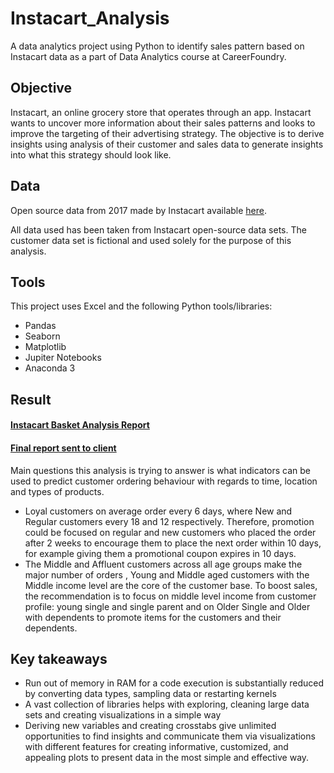 # Instacart_Analysis
A data analytics project using Python to identify sales pattern based on Instacart data as a part of Data Analytics course at CareerFoundry.

## Objective
Instacart, an online grocery store that operates through an app. Instacart wants to uncover more information about their sales patterns and looks to improve the targeting of their advertising strategy. The objective is to derive insights using analysis of their customer and sales data to generate insights into what this strategy should look like.

## Data
Open source data from 2017 made by Instacart available [here](https://www.instacart.com/datasets/grocery-shopping-2017). 

All data used has been taken from Instacart open-source data sets. The customer data set is fictional and used solely for the purpose of this analysis.

## Tools
This project uses Excel and the following Python tools/libraries:
- Pandas
- Seaborn
- Matplotlib
- Jupiter Notebooks
- Anaconda 3

## Result 
#### [Instacart Basket Analysis Report](https://github.com/Smologonova/Instacart_Analysis/blob/main/Instacart_GitHub/05%20Sent%20to%20client/Report_Instacart.pdf)
#### [Final report sent to client](https://github.com/Smologonova/Instacart_Analysis/tree/main/Instacart_GitHub/05%20Sent%20to%20client)
Main questions this analysis is trying to answer is what indicators can be used to predict customer ordering behaviour with regards to time, location and types of products. 
- Loyal customers on average order every 6 days, where New and Regular customers every 18 and 12 respectively. Therefore, promotion could be focused on regular and new customers who placed the order after 2 weeks to encourage them to place the next order within 10 days, for example giving them a promotional coupon expires in 10 days.
- The Middle and Affluent customers across all age groups make the major number of orders , Young and Middle aged customers with the Middle income level are the core of the customer base. To boost sales, the recommendation is to focus on middle level income from customer profile: young single and single parent and on Older Single and Older with dependents to promote items for the customers and their dependents.

## Key takeaways
 
- Run out of memory in RAM for a code execution is substantially reduced by converting data types, sampling data or restarting kernels 
- A vast collection of libraries helps with exploring, cleaning large data sets and creating visualizations in a simple way
- Deriving new variables and creating crosstabs give unlimited opportunities to find insights and communicate them via visualizations with different features for creating informative, customized, and appealing plots to present data in the most simple and effective way.
